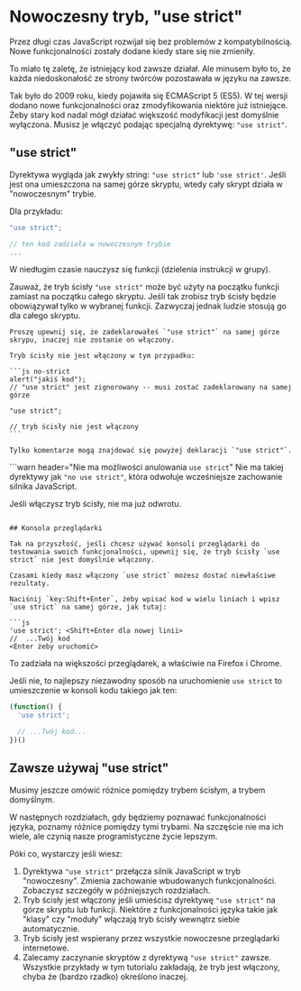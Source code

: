 # Nowoczesny tryb, "use strict"

Przez długi czas JavaScript rozwijał się bez problemów z kompatybilnością. Nowe funkcjonalności zostały dodane kiedy stare się nie zmieniły.

To miało tę zaletę, że istniejący kod zawsze działał. Ale minusem było to, że każda niedoskonałość ze strony twórców pozostawała w języku na zawsze.

Tak było do 2009 roku, kiedy pojawiła się ECMAScript 5 (ES5). W tej wersji dodano nowe funkcjonalności oraz zmodyfikowania niektóre już istniejące. Żeby stary kod nadal mógł działać większość modyfikacji jest domyślnie wyłączona. Musisz je włączyć podając specjalną dyrektywę: `"use strict"`.

## "use strict"

Dyrektywa wygląda jak zwykły string: `"use strict"` lub `'use strict'`. Jeśli jest ona umieszczona na samej górze skryptu, wtedy cały skrypt działa w "nowoczesnym" trybie.

Dla przykładu:

```js
"use strict";

// ten kod zadziała w nowoczesnym trybie
...
```

W niedługim czasie nauczysz się funkcji (dzielenia instrukcji w grupy).

Zauważ, że tryb ścisły `"use strict"` może być użyty na początku funkcji zamiast na początku całego skryptu. Jeśli tak zrobisz tryb ścisły będzie obowiązywał tylko w wybranej funkcji. Zazwyczaj jednak ludzie stosują go dla całego skryptu.


````warn header="Upewnij się, że \"use strict\" jest na samej górze"
Proszę upewnij się, że zadeklarowałeś `"use strict"` na samej górze skrypu, inaczej nie zostanie on włączony.

Tryb ścisły nie jest włączony w tym przypadku:

```js no-strict
alert("jakiś kod");
// "use strict" jest zignorowany -- musi zostać zadeklarowany na samej górze

"use strict";

// tryb ścisły nie jest włączony
```

Tylko komentarze mogą znajdować się powyżej deklaracji `"use strict"`.
````

```warn header="Nie ma możliwości anulowania `use strict`"
Nie ma takiej dyrektywy jak `"no use strict"`, która odwołuje wcześniejsze zachowanie silnika JavaScript.

Jeśli włączysz tryb ścisły, nie ma już odwrotu.
```

## Konsola przeglądarki

Tak na przyszłość, jeśli chcesz używać konsoli przeglądarki do testowania swoich funkcjonalności, upewnij się, że tryb ścisły `use strict` nie jest domyślnie włączony.

Czasami kiedy masz włączony `use strict` możesz dostać niewłaściwe rezultaty.

Naciśnij `key:Shift+Enter`, żeby wpisać kod w wielu liniach i wpisz `use strict` na samej górze, jak tutaj:

```js
'use strict'; <Shift+Enter dla nowej linii>
//  ...Twój kod
<Enter żeby uruchomić>
```

To zadziała na większości przeglądarek, a właściwie na Firefox i Chrome.

Jeśli nie, to najlepszy niezawodny sposób na uruchomienie `use strict` to umieszczenie w konsoli kodu takiego jak ten:

```js
(function() {
  'use strict';

  // ...Twój kod...
})()
```

## Zawsze używaj "use strict"

Musimy jeszcze omówić różnice pomiędzy trybem ścisłym, a trybem domyślnym.

W następnych rozdziałach, gdy będziemy poznawać funkcjonalności języka, poznamy różnice pomiędzy tymi trybami. Na szczęście nie ma ich wiele, ale czynią nasze programistyczne życie lepszym.

Póki co, wystarczy jeśli wiesz:

1. Dyrektywa `"use strict"` przełącza silnik JavaScript w tryb "nowoczesny". Zmienia zachowanie wbudowanych funkcjonalności. Zobaczysz szczegóły w późniejszych rozdziałach.
2. Tryb ścisły jest włączony jeśli umieścisz dyrektywę `"use strict"` na górze skryptu lub funkcji. Niektóre z funkcjonalności języka takie jak "klasy" czy "moduły" włączają tryb ścisły wewnątrz siebie automatycznie.
3. Tryb ścisły jest wspierany przez wszystkie nowoczesne przeglądarki internetowe.
4. Zalecamy zaczynanie skryptów z dyrektywą `"use strict"` zawsze. Wszystkie przykłady w tym tutorialu zakładają, że tryb jest włączony, chyba że (bardzo rzadko) określono inaczej.